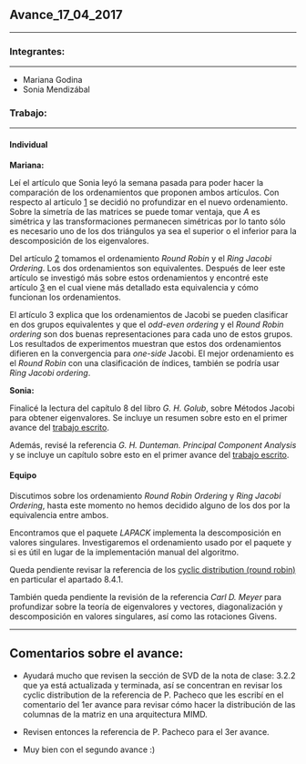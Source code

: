 ## Avance_17_04_2017

---

### Integrantes:

---

- Mariana Godina
- Sonia Mendizábal

### Trabajo:

---

#### Individual


**Mariana:**

Leí el artículo que Sonia leyó la semana pasada para poder hacer la comparación de los ordenamientos que proponen ambos artículos. Con respecto al artículo [1](https://maths-people.anu.edu.au/~brent/pd/rpb084i.pdf) se decidió no profundizar en el nuevo ordenamiento. Sobre la simetría de las matrices se puede tomar ventaja, que $A$ es simétrica y las transformaciones permanecen simétricas por lo tanto sólo es necesario uno de los dos triángulos ya sea el superior o el inferior para la descomposición de los eigenvalores. 

Del artículo [2](https://pdfs.semanticscholar.org/cf5e/afcd87a9fcf1c77cfb431f0b8a8518f11445.pdf) tomamos el ordenamiento *Round Robin* y el _Ring Jacobi Ordering_. Los dos ordenamientos son equivalentes. Después de leer este artículo se investigó más sobre estos ordenamientos y encontré este artículo [3](http://maths-people.anu.edu.au/~brent/pd/rpb153.pdf) en el cual viene más detallado esta equivalencia y cómo funcionan los ordenamientos. 

El artículo 3 explica que los ordenamientos de Jacobi se pueden clasificar en dos grupos equivalentes y que el _odd-even ordering_ y el _Round Robin ordering_ son dos buenas representaciones para cada uno de estos grupos. Los resultados de experimentos muestran que estos dos ordenamientos difieren en la convergencia para _one-side_ Jacobi. El mejor ordenamiento es el _Round Robin_ con una clasificación de índices, también se podría usar _Ring Jacobi ordering_. 



**Sonia:** 

Finalicé la lectura del capítulo 8 del libro *G. H. Golub*, sobre Métodos
Jacobi para obtener eigenvalores. Se incluye un resumen sobre esto en 
el primer avance del [trabajo escrito](equipo_11/trabajo_escrito).

Además, revisé la referencia *G. H. Dunteman. Principal Component Analysis*
y se incluye un capítulo sobre esto en 
el primer avance del [trabajo escrito](equipo_11/trabajo_escrito).







#### Equipo


Discutimos sobre los ordenamiento *Round Robin Ordering* y *Ring Jacobi Ordering*,
hasta este momento no hemos decidido alguno de los dos por la equivalencia entre
ambos. 

Encontramos que el paquete *LAPACK* implementa la descomposición 
en valores singulares. Investigaremos el ordenamiento usado por el 
paquete y si es útil en lugar de la implementación 
manual del algoritmo. 

Queda pendiente revisar la referencia de los [cyclic distribution (round robin)](http://www.cs.usfca.edu/~peter/ppmpi/) en particular el 
apartado 8.4.1. 

También queda pendiente la revisión de la referencia 
*Carl D. Meyer* para 
profundizar 
sobre la teoría de eigenvalores y vectores, diagonalización y 
descomposición en valores singulares, así como las rotaciones 
Givens.


---

## Comentarios sobre el avance:

* Ayudará mucho que revisen la sección de SVD de la nota de clase: 3.2.2 que ya está actualizada y terminada, así se concentran en revisar los cyclic distribution de la referencia de P. Pacheco que les escribí en el comentario del 1er avance para revisar cómo hacer la distribución de las columnas de la matriz en una arquitectura MIMD.

* Revisen entonces la referencia de P. Pacheco para el 3er avance.

* Muy bien con el segundo avance :) 


